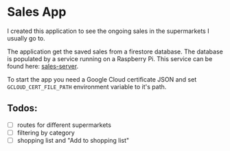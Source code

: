 # Sales App

I created this application to see the ongoing sales in the supermarkets I usually go to.

The application get the saved sales from a firestore database. The database is populated by a service running on a Raspberry Pi. This service can be found here: [sales-server](https://github.com/csornyei/dutch-sales-server).

To start the app you need a Google Cloud certificate JSON and set `GCLOUD_CERT_FILE_PATH` environment variable to it's path.

## Todos:

- [ ] routes for different supermarkets
- [ ] filtering by category
- [ ] shopping list and "Add to shopping list"
